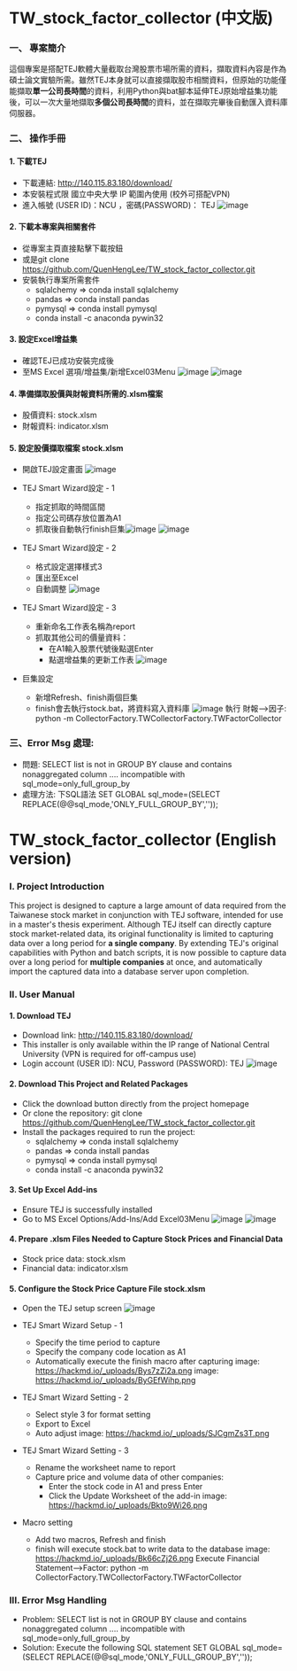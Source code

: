 TW_stock_factor_collector (中文版)
===
### **一、 專案簡介**
這個專案是搭配TEJ軟體大量截取台灣股票市場所需的資料，擷取資料內容是作為碩士論文實驗所需。雖然TEJ本身就可以直接擷取股市相關資料，但原始的功能僅能擷取**單一公司長時間**的資料，利用Python與bat腳本延伸TEJ原始增益集功能後，可以一次大量地擷取**多個公司長時間**的資料，並在擷取完畢後自動匯入資料庫伺服器。

### **二、 操作手冊**

#### 1. 下載TEJ
* 下載連結: http://140.115.83.180/download/
* 本安裝程式限 國立中央大學 IP 範圍內使用 (校外可搭配VPN)
* 進入帳號 (USER ID)：NCU ，密碼(PASSWORD)： TEJ
![image](https://hackmd.io/_uploads/Bya15ls2a.png)

#### 2. 下載本專案與相關套件
* 從專案主頁直接點擊下載按鈕
* 或是git clone https://github.com/QuenHengLee/TW_stock_factor_collector.git
* 安裝執行專案所需套件
    * sqlalchemy => conda install sqlalchemy
    * pandas => conda install pandas
    * pymysql => conda install pymysql
    * conda install -c anaconda pywin32

#### 3. 設定Excel增益集
* 確認TEJ已成功安裝完成後
* 至MS Excel 選項/增益集/新增Excel03Menu
![image](https://hackmd.io/_uploads/BJukjxina.png)
![image](https://hackmd.io/_uploads/Bk5Hiei3T.png)

#### 4. 準備擷取股價與財報資料所需的.xlsm檔案
* 股價資料: stock.xlsm
* 財報資料: indicator.xlsm


#### 5. 設定股價擷取檔案 stock.xlsm
* 開啟TEJ設定畫面
![image](https://hackmd.io/_uploads/HJsezbs2T.png)
* TEJ Smart Wizard設定 - 1 
    * 指定抓取的時間區間
    * 指定公司碼存放位置為A1
    * 抓取後自動執行finish巨集![image](https://hackmd.io/_uploads/Bys7zZi2a.png)
![image](https://hackmd.io/_uploads/ByGEfWihp.png)
* TEJ Smart Wizard設定 - 2
    * 格式設定選擇樣式3
    * 匯出至Excel
    * 自動調整
    ![image](https://hackmd.io/_uploads/SJCgmZs3T.png)

* TEJ Smart Wizard設定 - 3
    * 重新命名工作表名稱為report
    * 抓取其他公司的價量資料：
        * 在A1輸入股票代號後點選Enter
        * 點選增益集的更新工作表
![image](https://hackmd.io/_uploads/Bkto9Wi26.png)
* 巨集設定
    * 新增Refresh、finish兩個巨集
    * finish會去執行stock.bat，將資料寫入資料庫
    ![image](https://hackmd.io/_uploads/Bk66cZj26.png)
執行 財報-->因子:
python -m CollectorFactory.TWCollectorFactory.TWFactorCollector

### 三、Error Msg 處理: 
- 問題: SELECT list is not in GROUP BY clause and contains nonaggregated column .... incompatible with sql_mode=only_full_group_by
- 處理方法: 下SQL語法 SET GLOBAL sql_mode=(SELECT REPLACE(@@sql_mode,'ONLY_FULL_GROUP_BY',''));


TW_stock_factor_collector (English version)
===
### **I. Project Introduction**
This project is designed to capture a large amount of data required from the Taiwanese stock market in conjunction with TEJ software, intended for use in a master's thesis experiment. Although TEJ itself can directly capture stock market-related data, its original functionality is limited to capturing data over a long period for **a single company**. By extending TEJ's original capabilities with Python and batch scripts, it is now possible to capture data over a long period for **multiple companies** at once, and automatically import the captured data into a database server upon completion.

### **II. User Manual**

#### 1. Download TEJ
* Download link: http://140.115.83.180/download/
* This installer is only available within the IP range of National Central University (VPN is required for off-campus use)
* Login account (USER ID): NCU, Password (PASSWORD): TEJ
![image](https://hackmd.io/_uploads/Bya15ls2a.png)

#### 2. Download This Project and Related Packages
* Click the download button directly from the project homepage
* Or clone the repository: git clone https://github.com/QuenHengLee/TW_stock_factor_collector.git
* Install the packages required to run the project:
    * sqlalchemy => conda install sqlalchemy
    * pandas => conda install pandas
    * pymysql => conda install pymysql
    * conda install -c anaconda pywin32

#### 3. Set Up Excel Add-ins
* Ensure TEJ is successfully installed
* Go to MS Excel Options/Add-Ins/Add Excel03Menu
![image](https://hackmd.io/_uploads/BJukjxina.png)
![image](https://hackmd.io/_uploads/Bk5Hiei3T.png)

#### 4. Prepare .xlsm Files Needed to Capture Stock Prices and Financial Data
* Stock price data: stock.xlsm
* Financial data: indicator.xlsm

#### 5. Configure the Stock Price Capture File stock.xlsm
* Open the TEJ setup screen
![image](https://hackmd.io/_uploads/HJsezbs2T.png)
* TEJ Smart Wizard Setup - 1 
   * Specify the time period to capture
   * Specify the company code location as A1
   * Automatically execute the finish macro after capturing image: https://hackmd.io/_uploads/Bys7zZi2a.png image: https://hackmd.io/_uploads/ByGEfWihp.png
   
* TEJ Smart Wizard Setting - 2
   * Select style 3 for format setting
   * Export to Excel
   * Auto adjust image: https://hackmd.io/_uploads/SJCgmZs3T.png
*  TEJ Smart Wizard Setting - 3
   * Rename the worksheet name to report
   * Capture price and volume data of other companies:
      * Enter the stock code in A1 and press Enter
      * Click the Update Worksheet of the add-in image: https://hackmd.io/_uploads/Bkto9Wi26.png
* Macro setting
   * Add two macros, Refresh and finish
   * finish will execute stock.bat to write data to the database image:
https://hackmd.io/_uploads/Bk66cZj26.png Execute Financial Statement-->Factor: python -m CollectorFactory.TWCollectorFactory.TWFactorCollector

### **III. Error Msg Handling**
* Problem: SELECT list is not in GROUP BY clause and contains nonaggregated column .... incompatible with sql_mode=only_full_group_by
* Solution: Execute the following SQL statement SET GLOBAL sql_mode=(SELECT REPLACE(@@sql_mode,'ONLY_FULL_GROUP_BY',''));
